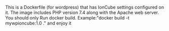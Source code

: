 This is a Dockerfile (for wordpress) that has IonCube settings configured on it.
The image includes PHP version 7.4 along with the Apache web server.
You should only Run docker build.
Example:"docker build -t mywpioncube:1.0 ."
and enjoy it
